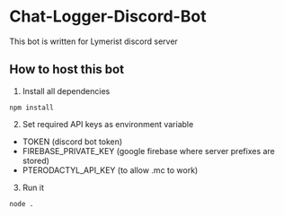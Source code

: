 # Chat-Logger-Discord-Bot
This bot is written for Lymerist discord server

## How to host this bot
1. Install all dependencies
```
npm install
```
2. Set required API keys as environment variable
- TOKEN (discord bot token)
- FIREBASE_PRIVATE_KEY (google firebase where server prefixes are stored)
- PTERODACTYL_API_KEY (to allow .mc to work)
3. Run it
```
node .
```
